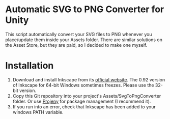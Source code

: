 # Automatic SVG to PNG Converter for Unity
This script automatically convert your SVG files to PNG whenever you place/update them inside your Assets folder. There are similar solutions on the Asset Store, but they are paid, so I decided to make one myself.

# Installation
1. Download and install Inkscape from its [official website](https://inkscape.org). The 0.92 version of Inkscape for 64-bit Windows sometimes freezes. Please use the 32-bit version.
2. Copy this Git repository into your project's Assets/SvgToPngConverter folder. Or use [Projeny](https://github.com/modesttree/Projeny) for package management (I recommend it).
3. If you run into an error, check that Inkscape has been added to your windows PATH variable.
